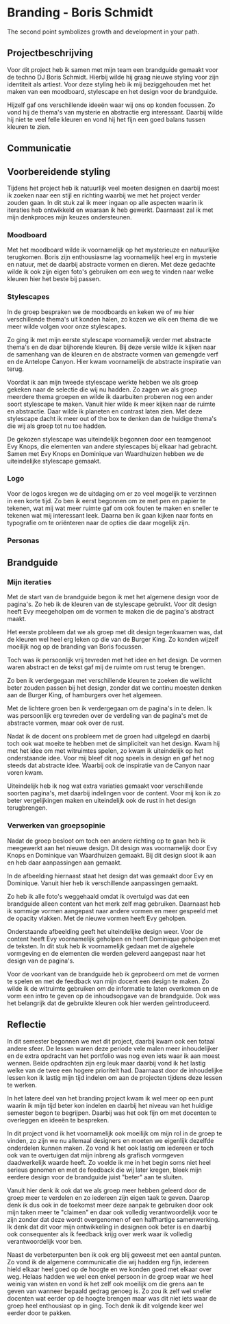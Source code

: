 # Branding - Boris Schmidt

The second point symbolizes growth and development in your path.

## Projectbeschrijving

Voor dit project heb ik samen met mijn team een brandguide gemaakt voor de techno DJ Boris Schmidt. Hierbij wilde hij graag nieuwe styling voor zijn identiteit als artiest. Voor deze styling heb ik mij beziggehouden met het maken van een moodboard, stylescape en het design voor de brandguide. 

Hijzelf gaf ons verschillende ideeën waar wij ons op konden focussen. Zo vond hij de thema's van mysterie en abstractie erg interessant. Daarbij wilde hij niet te veel felle kleuren en vond hij het fijn een goed balans tussen kleuren te zien.

## Communicatie

## Voorbereidende styling

Tijdens het project heb ik natuurlijk veel moeten designen en daarbij moest ik zoeken naar een stijl en richting waarbij we met het project verder zouden gaan. In dit stuk zal ik meer ingaan op alle aspecten waarin ik iteraties heb ontwikkeld en waaraan ik heb gewerkt. Daarnaast zal ik met mijn denkproces mijn keuzes ondersteunen.

### Moodboard

Met het moodboard wilde ik voornamelijk op het mysterieuze en natuurlijke terugkomen. Boris zijn enthousiasme lag voornamelijk heel erg in mysterie en natuur, met de daarbij abstracte vormen en dieren. Met deze gedachte wilde ik ook zijn eigen foto's gebruiken om een weg te vinden naar welke kleuren hier het beste bij passen.

### Stylescapes

In de groep bespraken we de moodboards en keken we of we hier verschillende thema's uit konden halen, zo kozen we elk een thema die we meer wilde volgen voor onze stylescapes.

Zo ging ik met mijn eerste stylescape voornamelijk verder met abstracte thema's en de daar bijhorende kleuren. Bij deze versie wilde ik kijken naar de samenhang van de kleuren en de abstracte vormen van gemengde verf en de Antelope Canyon. Hier kwam voornamelijk de abstracte inspiratie van terug.

Voordat ik aan mijn tweede stylescape werkte hebben we als groep gekeken naar de selectie die wij nu hadden. Zo zagen we als groep meerdere thema groepen en wilde ik daarbuiten proberen nog een ander soort stylescape te maken. Vanuit hier wilde ik meer kijken naar de ruimte en abstractie. Daar wilde ik planeten en contrast laten zien. Met deze stylescape dacht ik meer out of the box te denken dan de huidige thema's die wij als groep tot nu toe hadden.

De gekozen stylescape was uiteindelijk begonnen door een teamgenoot Evy Knops, die elementen van andere stylescapes bij elkaar had gebracht. Samen met Evy Knops en Dominique van Waardhuizen hebben we de uiteindelijke stylescape gemaakt.

### Logo

Voor de logos kregen we de uitdaging om er zo veel mogelijk te verzinnen in een korte tijd. Zo ben ik eerst begonnen om ze met pen en papier te tekenen, wat mij wat meer ruimte gaf om ook fouten te maken en sneller te tekenen wat mij interessant leek. Daarna ben ik gaan kijken naar fonts en typografie om te oriënteren naar de opties die daar mogelijk zijn.

### Personas

## Brandguide

### Mijn iteraties

Met de start van de brandguide begon ik met het algemene design voor de pagina's. Zo heb ik de kleuren van de stylescape gebruikt. Voor dit design heeft Evy meegeholpen om de vormen te maken die de pagina's abstract maakt.

Het eerste probleem dat we als groep met dit design tegenkwamen was, dat de kleuren wel heel erg leken op die van de Burger King. Zo konden wijzelf moeilijk nog op de branding van Boris focussen.

Toch was ik persoonlijk vrij tevreden met het idee en het design. De vormen waren abstract en de tekst gaf mij de ruimte om rust terug te brengen.

Zo ben ik verdergegaan met verschillende kleuren te zoeken die wellicht beter zouden passen bij het design, zonder dat we continu moesten denken aan de Burger King, of hamburgers over het algemeen.

Met de lichtere groen ben ik verdergegaan om de pagina's in te delen. Ik was persoonlijk erg tevreden over de verdeling van de pagina's met de abstracte vormen, maar ook over de rust. 

Nadat ik de docent ons probleem met de groen had uitgelegd en daarbij toch ook wat moeite te hebben met de simpliciteit van het design. Kwam hij met het idee om met witruimtes spelen, zo kwam ik uiteindelijk op het onderstaande idee. Voor mij bleef dit nog speels in design en gaf het nog steeds dat abstracte idee. Waarbij ook de inspiratie van de Canyon naar voren kwam.

Uiteindelijk heb ik nog wat extra variaties gemaakt voor verschillende soorten pagina's, met daarbij indelingen voor de content. Voor mij kon ik zo beter vergelijkingen maken en uiteindelijk ook de rust in het design terugbrengen.

### Verwerken van groepsopinie

Nadat de groep besloot om toch een andere richting op te gaan heb ik meegewerkt aan het nieuwe design. Dit design was voornamelijk door Evy Knops en Dominique van Waardhuizen gemaakt. Bij dit design sloot ik aan en heb daar aanpassingen aan gemaakt.

In de afbeelding hiernaast staat het design dat was gemaakt door Evy en Dominique. Vanuit hier heb ik verschillende aanpassingen gemaakt. 

Zo heb ik alle foto's weggehaald omdat ik overtuigd was dat een brandguide alleen content van het merk zelf mag gebruiken. Daarnaast heb ik sommige vormen aangepast naar andere vormen en meer gespeeld met de opacity vlakken. Met de nieuwe vormen heeft Evy geholpen.

Onderstaande afbeelding geeft het uiteindelijke design weer. Voor de content heeft Evy voornamelijk geholpen en heeft Dominique geholpen met de teksten. In dit stuk heb ik voornamelijk gedaan met de algehele vormgeving en de elementen die werden geleverd aangepast naar het design van de pagina's.

Voor de voorkant van de brandguide heb ik geprobeerd om met de vormen te spelen en met de feedback van mijn docent een design te maken. Zo wilde ik de witruimte gebruiken om de informatie te laten overkomen en de vorm een intro te geven op de inhoudsopgave van de brandguide. Ook was het belangrijk dat de gebruikte kleuren ook hier werden geïntroduceerd.

## Reflectie

In dit semester begonnen we met dit project, daarbij kwam ook een totaal andere sfeer. De lessen waren deze periode vele malen meer inhoudelijker en de extra opdracht van het portfolio was nog even iets waar ik aan moest wennen. Beide opdrachten zijn erg leuk maar daarbij vond ik het lastig welke van de twee een hogere prioriteit had. Daarnaast door de inhoudelijke lessen kon ik lastig mijn tijd indelen om aan de projecten tijdens deze lessen te werken.

In het latere deel van het branding project kwam ik wel meer op een punt waarin ik mijn tijd beter kon indelen en daarbij het niveau van het huidige semester begon te begrijpen. Daarbij was het ook fijn om met docenten te overleggen en ideeën te bespreken.

In dit project vond ik het voornamelijk ook moeilijk om mijn rol in de groep te vinden, zo zijn we nu allemaal designers en moeten we eigenlijk dezelfde onderdelen kunnen maken. Zo vond ik het ook lastig om iedereen er toch ook van te overtuigen dat mijn inbreng als grafisch vormgeven daadwerkelijk waarde heeft. Zo voelde ik me in het begin soms niet heel serieus genomen en met de feedback die wij later kregen, bleek mijn eerdere design voor de brandguide juist "beter" aan te sluiten.

Vanuit hier denk ik ook dat we als groep meer hebben geleerd door de groep meer te verdelen en zo iedereen zijn eigen taak te geven. Daarop denk ik dus ook in de toekomst meer deze aanpak te gebruiken door ook mijn taken meer te "claimen" en daar ook volledig verantwoordelijk voor te zijn zonder dat deze wordt overgenomen of een halfhartige samenwerking. Ik denk dat dit voor mijn ontwikkeling in designen ook beter is en daarbij ook consequenter als ik feedback krijg over werk waar ik volledig verantwoordelijk voor ben.

Naast de verbeterpunten ben ik ook erg blij geweest met een aantal punten. Zo vond ik de algemene communicatie die wij hadden erg fijn, iedereen hield elkaar heel goed op de hoogte en we konden goed met elkaar over weg. Helaas hadden we wel een enkel persoon in de groep waar we heel weinig van wisten en vond ik het zelf ook moeilijk om die grens aan te geven van wanneer bepaald gedrag genoeg is. Zo zou ik zelf wel sneller docenten wat eerder op de hoogte brengen maar was dit niet iets waar de groep heel enthousiast op in ging. Toch denk ik dit volgende keer wel eerder door te pakken. 